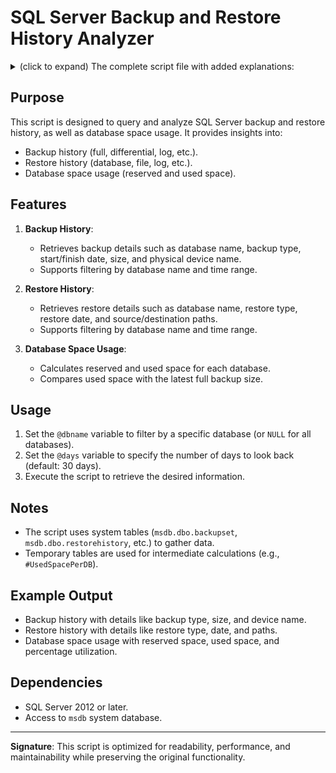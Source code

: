 # SQL Server Backup and Restore History Analyzer

<details>
<summary>(click to expand) The complete script file with added explanations:</summary>

```sql
-- Refactored and optimized script for querying SQL Server backup and restore history
-- Purpose: Retrieve and analyze backup and restore history, including database space usage.

-- Query to retrieve all backup sets
SELECT * 
FROM msdb.dbo.backupset;

-- Query to retrieve all backup media families
SELECT * 
FROM msdb.dbo.backupmediafamily;

-- Query to retrieve top 1000 backup sets with details
SELECT TOP 1000 
    b.database_name, 
    b.backup_start_date, 
    b.type, 
    b.* 
FROM msdb.dbo.backupset b 
WHERE b.is_copy_only = 0 
ORDER BY b.backup_set_id DESC;

-- Query to retrieve top 1000 log backups grouped by start time
SELECT TOP 1000 
    MIN(backup_set_id) AS backup_set_id, 
    FORMAT(backup_start_date, 'HH:mm', 'en-uk') AS backup_time, 
    type 
FROM msdb.dbo.backupset 
WHERE is_copy_only = 0 
    AND type = 'L' 
GROUP BY backup_start_date, type 
ORDER BY MIN(backup_set_id) DESC;

-- Query to retrieve top 1000 full backups grouped by start time and database
SELECT TOP 1000 
    MIN(backup_set_id) AS backup_set_id, 
    FORMAT(backup_start_date, 'yyyy-MM-dd HH:mm', 'en-uk') AS backup_time, 
    type, 
    database_name 
FROM msdb.dbo.backupset 
WHERE is_copy_only = 0 
    AND type = 'D' 
GROUP BY backup_start_date, type, database_name 
ORDER BY MIN(backup_set_id) DESC;

-- Query to retrieve top 1000 backup sets with file details
SELECT TOP 1000 
    b.database_name, 
    b.backup_start_date, 
    b.type, 
    b.* 
FROM msdb.dbo.backupset b 
JOIN msdb.dbo.backupfile f ON f.backup_set_id = b.backup_set_id 
WHERE b.is_copy_only = 0 
ORDER BY b.backup_set_id DESC;

-- Query to retrieve top 1000 backup sets with media family details
SELECT TOP 1000 
    b.database_name, 
    b.backup_start_date, 
    b.type, 
    f.physical_device_name, 
    b.backup_size / 1024.0 AS backup_size_MB 
FROM msdb.dbo.backupset b 
JOIN msdb.dbo.backupmediafamily f ON f.media_set_id = b.media_set_id 
WHERE b.is_copy_only = 0 
ORDER BY b.backup_set_id DESC;

-- Query to retrieve distinct databases with full backups
SELECT DISTINCT a.database_name 
FROM (
    SELECT TOP 10000 
        b.database_name, 
        b.backup_start_date, 
        b.type, 
        b.backup_size / 1024.0 AS backup_size_MB 
    FROM msdb.dbo.backupset b 
    WHERE b.is_copy_only = 0 
        AND type = 'D' 
    ORDER BY b.backup_set_id DESC
) a;

-- Query to retrieve top 10000 log backups
SELECT TOP 10000 
    b.database_name, 
    b.backup_start_date, 
    b.type, 
    b.backup_size / 1024.0 AS backup_size_MB 
FROM msdb.dbo.backupset b 
WHERE b.is_copy_only = 0 
    AND type = 'L' 
ORDER BY b.backup_set_id DESC;

-- Query to retrieve backup history with details
DECLARE @dbname SYSNAME, @days INT;
SET @dbname = 'TPCG_WaitStats'; -- Specify database name or NULL for all databases
SET @days = -30; -- Number of days to look back (default: 30 days)

SELECT 
    b.database_name,
    b.backup_start_date,
    b.backup_finish_date,
    CASE b.type
        WHEN 'D' THEN 'Database'
        WHEN 'F' THEN 'File or filegroup'
        WHEN 'G' THEN 'Differential file'
        WHEN 'I' THEN 'Differential database'
        WHEN 'L' THEN 'Log'
        WHEN 'P' THEN 'Partial'
        WHEN 'Q' THEN 'Differential partial'
        ELSE b.type
    END AS [Backup Type],
    b.backup_size / 1024.0 / 1024 / 1024 AS backup_size_GB,
    b.compressed_backup_size / 1024.0 / 1024 / 1024 AS compressed_backup_size_GB,
    f.physical_device_name,
    b.user_name
FROM msdb.dbo.backupset b
JOIN msdb.dbo.backupmediafamily f ON f.media_set_id = b.media_set_id
WHERE b.database_name = ISNULL(@dbname, b.database_name)
    AND b.backup_finish_date >= DATEADD(DAY, ISNULL(@days, -30), GETDATE())
ORDER BY b.backup_finish_date DESC;

-- Query to analyze database space usage
DROP TABLE IF EXISTS #UsedSpacePerDB;
CREATE TABLE #UsedSpacePerDB (
    id INT IDENTITY PRIMARY KEY,
    database_id INT NOT NULL,
    SUMUsedSpace FLOAT NOT NULL
);

INSERT INTO #UsedSpacePerDB (database_id, SUMUsedSpace)
EXEC sys.sp_MSforeachdb '
    USE [?];
    SELECT DB_ID(), SUM(FILEPROPERTY(name, ''SpaceUsed'')) / 128.0 AS [Used Space]
    FROM sys.database_files
    WHERE file_id <> 2;
';

SELECT 
    dt.[DB Name],
    dt.[Reserved Space MB],
    dt.[Used Space MB],
    dt.backup_size_MB,
    (dt.[Used Space MB] / dt.[Reserved Space MB]) * 100 AS [Used Space Percentage]
FROM (
    SELECT 
        DB_NAME(mf.database_id) AS [DB Name],
        SUM(size) / 128.0 AS [Reserved Space MB],
        MIN(US.SUMUsedSpace) AS [Used Space MB],
        (
            SELECT TOP 1
                backup_size / 1024.0 / 1024 AS backup_size_MB
            FROM msdb.dbo.backupset
            WHERE type = 'D' AND DB_ID(database_name) = mf.database_id
            ORDER BY backup_finish_date DESC
        ) AS backup_size_MB
    FROM sys.master_files mf
    JOIN #UsedSpacePerDB US ON US.database_id = mf.database_id
    WHERE file_id <> 2
    GROUP BY mf.database_id
) dt;
GO

-- Query to retrieve restore history
DECLARE @dbname SYSNAME, @days INT;
SET @dbname = NULL; -- Specify database name or NULL for all databases
SET @days = -30; -- Number of days to look back (default: 30 days)

SELECT
    rsh.destination_database_name AS [Database],
    rsh.user_name AS [Restored By],
    CASE rsh.restore_type
        WHEN 'D' THEN 'Database'
        WHEN 'F' THEN 'File'
        WHEN 'G' THEN 'Filegroup'
        WHEN 'I' THEN 'Differential'
        WHEN 'L' THEN 'Log'
        WHEN 'V' THEN 'Verifyonly'
        WHEN 'R' THEN 'Revert'
        ELSE rsh.restore_type
    END AS [Restore Type],
    rsh.restore_date AS [Restore Started],
    bmf.physical_device_name AS [Restored From],
    rf.destination_phys_name AS [Restored To]
FROM msdb.dbo.restorehistory rsh
JOIN msdb.dbo.backupset bs ON rsh.backup_set_id = bs.backup_set_id
JOIN msdb.dbo.restorefile rf ON rsh.restore_history_id = rf.restore_history_id
JOIN msdb.dbo.backupmediafamily bmf ON bmf.media_set_id = bs.media_set_id
WHERE rsh.restore_date >= DATEADD(DAY, ISNULL(@days, -30), GETDATE())
    AND rsh.destination_database_name = ISNULL(@dbname, rsh.destination_database_name)
ORDER BY rsh.restore_history_id DESC;
```

</details>

## Purpose
This script is designed to query and analyze SQL Server backup and restore history, as well as database space usage. It provides insights into:
- Backup history (full, differential, log, etc.).
- Restore history (database, file, log, etc.).
- Database space usage (reserved and used space).

## Features
1. **Backup History**:
   - Retrieves backup details such as database name, backup type, start/finish date, size, and physical device name.
   - Supports filtering by database name and time range.

2. **Restore History**:
   - Retrieves restore details such as database name, restore type, restore date, and source/destination paths.
   - Supports filtering by database name and time range.

3. **Database Space Usage**:
   - Calculates reserved and used space for each database.
   - Compares used space with the latest full backup size.

## Usage
1. Set the `@dbname` variable to filter by a specific database (or `NULL` for all databases).
2. Set the `@days` variable to specify the number of days to look back (default: 30 days).
3. Execute the script to retrieve the desired information.

## Notes
- The script uses system tables (`msdb.dbo.backupset`, `msdb.dbo.restorehistory`, etc.) to gather data.
- Temporary tables are used for intermediate calculations (e.g., `#UsedSpacePerDB`).

## Example Output
- Backup history with details like backup type, size, and device name.
- Restore history with details like restore type, date, and paths.
- Database space usage with reserved space, used space, and percentage utilization.

## Dependencies
- SQL Server 2012 or later.
- Access to `msdb` system database.

---

**Signature**: This script is optimized for readability, performance, and maintainability while preserving the original functionality.
